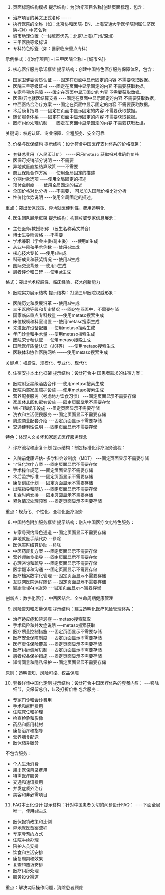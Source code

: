 1. 页面标题结构模板
提示结构：为[治疗项目名称]创建页面标题，包含：
- 治疗项目的英文正式名称            —---
- 执行医院的全称（如：北京协和医院- EN、上海交通大学医学院附属仁济医院-EN）中英名称
- 城市地理位置（一线城市优先：北京/上海/广州/深圳）
- 三甲医院等级标识
- 专科特色标签（如：国家临床重点专科）

示例格式：《[治疗项目] - [三甲医院全称] - [城市名]》

2. 核心医疗服务承诺框架
提示结构：创建中国特色医疗服务保障体系，包含：
- 国家卫健委资质认证                  ----固定在页面中显示固定的内容 不需要获取数据。
- 医院三甲等级证书                    ----固定在页面中显示固定的内容 不需要获取数据。
- 专家号预约保障                        ----固定在页面中显示固定的内容 不需要获取数据。
- 医保/异地就医结算支持    ----固定在页面中显示固定的内容 不需要获取数据。
- 中西医结合治疗方案        ----固定在页面中显示固定的内容 不需要获取数据。
- 术后康复指导              ----固定在页面中显示固定的内容 不需要获取数据。
- 随访服务体系              ----固定在页面中显示固定的内容 不需要获取数据。
- 医疗纠纷处理机制              ----固定在页面中显示固定的内容 不需要获取数据。

关键词：权威认证、专业保障、全程服务、安全可靠


3. 价格与医保结构
提示结构：设计符合中国医疗支付体系的价格框架：
- 套餐总费用（人民币计价）      -----采用metaso 获取相对准确的价格
- 医保可报销部分说明             ----不需要
- 异地就医直接结算政策          ----不需要
- 商业保险合作方案              ----使用全局固定的描述
- 分期付款选项                  ----使用全局固定的描述
- 预付金制度                    ----使用全局固定的描述
- 全国价格对比分析              ----不需要， 可以加入国际价格比对分析
- 性价比优势说明                ----使用全局固定的描述。

重点：突出医保政策、异地就医便利性、费用透明化

4. 医生团队展示框架
提示结构：构建权威专家信息展示：
- 主任医师/教授职称  （医生名称英文拼音）
- 博士生导师资格     ---不需要
- 学术兼职（学会主委/副主委）       ---使用ai生成
- 从业年限和手术例数            ---使用ai生成
- 核心技术专长              ---使用ai生成
- 科研成果和获奖情况        ---使用ai生成
- 国际交流背景        ---使用ai生成
- 患者评价和口碑       ---使用ai生成

格式：突出学术权威性、临床经验、技术创新能力


5. 医院实力展示结构
提示结构：打造三甲医院权威形象：
- 医院历史和发展沿革            ---使用ai生成
- 三甲医院等级和复审情况        ---固定在页面中，不需要存储
- 国家临床重点专科数量          ---使用metaso搜索生成
- 床位规模和科室设置            ---使用metaso搜索生成
- 先进医疗设备配置              ---使用metaso搜索生成
- 年门诊量和手术量              ---使用metaso搜索生成
- 医院荣誉和认证                ---使用metaso搜索生成
- 国际医疗质量认证（JCI等）        ---使用metaso搜索生成
- 医联体和协作医院网络          -----使用metaso搜索生成

关键点：权威性、规模化、专业化、现代化

6. 住宿安排本土化框架
提示结构：设计符合中
国患者需求的住宿方案：
- 医院附近星级酒店合作                  ---使用metaso搜索生成
- 医院内部家属陪护设施                  ---使用metaso搜索生成
- 营养配餐服务（考虑地方饮食习惯）        ---固定页面显示不需要存储
- 家属休息区和配套设施                  ---固定页面显示不需要存储
- Wi-Fi和娱乐设施                       ---固定页面显示不需要存储
- 洗衣和生活便民服务                    ---固定页面显示不需要存储
- 周边商业配套介绍                      ---固定页面显示不需要存储
- 交通便利性说明                        ---固定页面显示不需要存储

特色：体现人文关怀和家庭式医疗服务理念

7. 诊疗流程和康复计划
提示结构：制定标准化诊疗服务流程：
- 入院前健康评估- 多学科会诊制度（MDT） ---固定页面显示不需要存储
- 个性化治疗方案                    ---固定页面显示不需要存储
- 手术操作规范                      ---固定页面显示不需要存储
- 术后监护标准                      ---固定页面显示不需要存储
- 康复训练计划                      ---固定页面显示不需要存储
- 出院指导和随访                    ---固定页面显示不需要存储
- 复查时间安排                      ---固定页面显示不需要存储
- 紧急情况处理预案                  ---固定页面显示不需要存储

重点：规范化、个性化、全程化医疗服务

8. 中国特色附加服务框架
提示结构：融入中国医疗文化特色服务：
- 专家号预约绿色通道      ---固定页面显示不需要存储
- 异地就医手续代办          --移除
- 医保实时结算协助          --移除
- 中医药康复方案            ---固定页面显示不需要存储
- 营养师膳食指导            ---固定页面显示不需要存储
- 心理咨询和疏导            ---固定页面显示不需要存储
- 医学翻译和沟通            ---固定页面显示不需要存储
- 医疗档案数字化管理        ---固定页面显示不需要存储
- 互联网医院远程随访        ---固定页面显示不需要存储
- 健康管理App服务           ---固定页面显示不需要存储

创新点：数字化医疗、中西医结合、全生命周期健康管理

9. 风险告知和质量保障
提示结构：建立透明化医疗风险管理体系：
- 治疗适应症和禁忌症            ---metaso搜索获取
- 手术风险和并发症说明          ---metaso搜索获取
- 医疗质量控制措施              ---固定页面显示不需要存储
- 医疗安全保障制度              ---固定页面显示不需要存储
- 医疗责任保险覆盖              ---固定页面显示不需要存储
- 医疗纠纷调解机制              ---固定页面显示不需要存储
- 患者权益保护措施              ---固定页面显示不需要存储
- 知情同意和隐私保护            ---固定页面显示不需要存储

原则：透明告知、风险可控、权益保障

10. 套餐详情中国化定制
提示结构：设计符合中国医疗体系的套餐内容：    ---移除细节，只保留总价，以及打折价格
包含服务：
- 专家门诊和会诊费用
- 手术和麻醉费用
- 住院床位和护理
- 检查检验和影像
- 药品和医用耗材
- 康复治疗和指导
- 营养膳食配送
- 医保结算服务

不包含服务：
- 个人生活消费
- 超出医保目录费用
- 特需医疗服务
- 交通和通讯费用
- 并发症额外治疗
- 美容和非必需项目

11. FAQ本土化设计
提示结构：针对中国患者关切的问题设计FAQ：   ----下面全局唯一，使用ai生成
- 医保报销政策和比例
- 异地就医备案流程
- 专家号预约方式
- 住院手续办理
- 陪护人员安排
- 饮食和生活安排
- 康复周期和效果
- 复查和随访安排
- 医疗纠纷处理
- 服务投诉渠道

重点：解决实际操作问题，消除患者顾虑

